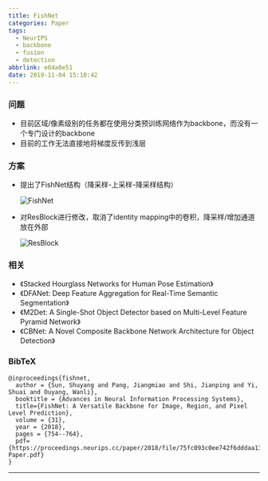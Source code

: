 ```yaml
---
title: FishNet
categories: Paper
tags:
  - NeurIPS
  - backbone
  - fusion
  - detection
abbrlink: e04a0e51
date: 2019-11-04 15:10:42
---
```

<p></p>
<!-- more -->

### 问题

- 目前区域/像素级别的任务都在使用分类预训练网络作为backbone，而没有一个专门设计的backbone
- 目前的工作无法直接地将梯度反传到浅层

### 方案

- 提出了FishNet结构（降采样-上采样-降采样结构）

  ![FishNet](FishNet.jpg)

- 对ResBlock进行修改，取消了identity mapping中的卷积，降采样/增加通道放在外部

  ![ResBlock](resblock.jpg)

### 相关

- 《Stacked Hourglass Networks for Human Pose Estimation》
- 《DFANet: Deep Feature Aggregation for Real-Time Semantic Segmentation》
- 《M2Det: A Single-Shot Object Detector based on Multi-Level Feature Pyramid Network》
- 《CBNet: A Novel Composite Backbone Network Architecture for Object Detection》

### BibTeX
```
@inproceedings{fishnet,
  author = {Sun, Shuyang and Pang, Jiangmiao and Shi, Jianping and Yi, Shuai and Ouyang, Wanli},
  booktitle = {Advances in Neural Information Processing Systems}, 
  title={FishNet: A Versatile Backbone for Image, Region, and Pixel Level Prediction},
  volume = {31},
  year = {2018},
  pages = {754--764},
  pdf={https://proceedings.neurips.cc/paper/2018/file/75fc093c0ee742f6dddaa13fff98f104-Paper.pdf}
}

```

---
